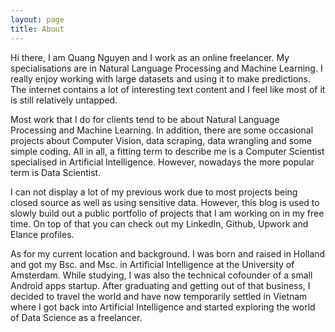```yaml
---
layout: page
title: About
---
```


Hi there, I am Quang Nguyen and I work as an online freelancer. My specialisations are in Natural Language Processing and Machine Learning. I really enjoy working with large datasets and using it to make predictions. The internet contains a lot of interesting text content and I feel like most of it is still relatively untapped.

Most work that I do for clients tend to be about Natural Language Processing and Machine Learning. In addition, there are some occasional projects about Computer Vision, data scraping, data wrangling and some simple coding. All in all, a fitting term to describe me is a Computer Scientist specialised in Artificial Intelligence. However, nowadays the more popular term is Data Scientist.

I can not display a lot of my previous work due to most projects being closed source as well as using sensitive data. However, this blog is used to slowly build out a public portfolio of projects that I am working on in my free time. On top of that you can check out my LinkedIn, Github, Upwork and Elance profiles.

As for my current location and background. I was born and raised in Holland and got my Bsc. and Msc. in Artificial Intelligence at the University of Amsterdam. While studying, I was also the technical cofounder of a small Android apps startup. After graduating and getting out of that business, I decided to travel the world and have now temporarily settled in Vietnam where I got back into Artificial Intelligence and started exploring the world of Data Science as a freelancer.
